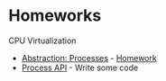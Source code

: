 
# Homeworks

CPU Virtualization
* [Abstraction: Processes](http://www.cs.wisc.edu/~remzi/OSTEP/cpu-intro.pdf) - [Homework](cpu-intro)
* [Process API](http://www.cs.wisc.edu/~remzi/OSTEP/cpu-api.pdf) - Write some code


